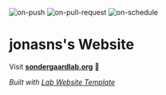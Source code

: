 
  ![on-push](../../actions/workflows/on-push.yaml/badge.svg)
  ![on-pull-request](../../actions/workflows/on-pull-request.yaml/badge.svg)
  ![on-schedule](../../actions/workflows/on-schedule.yaml/badge.svg)

  # jonasns's Website

  Visit **[sondergaardlab.org](https://sondergaardlab.org)** 🚀

  _Built with [Lab Website Template](https://greene-lab.gitbook.io/lab-website-template-docs)_
